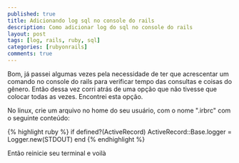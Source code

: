 ```yaml
---
published: true
title: Adicionando log sql no console do rails
description: Como adicionar log do sql no console do rails
layout: post
tags: [log, rails, ruby, sql]
categories: [rubyonrails]
comments: true
---
```

Bom, já passei algumas vezes pela necessidade de ter que acrescentar um comando no console do rails para verificar tempo das consultas e coisas do gênero. Então dessa vez corri atrás de uma opção que não tivesse que colocar todas as vezes. Encontrei esta opção.

No linux, crie um arquivo no home do seu usuário, com o nome ".irbrc" com o seguinte conteúdo:

{% highlight ruby %}
if defined?(ActiveRecord)
  ActiveRecord::Base.logger = Logger.new(STDOUT)
end
{% endhighlight %}

Então reinicie seu terminal e voilà
